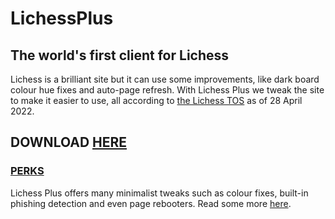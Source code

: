 # LichessPlus

## The world's first client for Lichess

Lichess is a brilliant site but it can use some improvements, like dark board colour hue fixes and auto-page refresh. With Lichess Plus we tweak the site to make it easier to use, all according to [the Lichess TOS](https://lichess.org/terms-of-service) as of 28 April 2022.

## DOWNLOAD [HERE](http://gg.gg/lichessplus)

### [PERKS](http://gg.gg/lichessplusperks)
Lichess Plus offers many minimalist tweaks such as colour fixes, built-in phishing detection and even page rebooters. Read some more [here](http://gg.gg/lichessplusperks).
